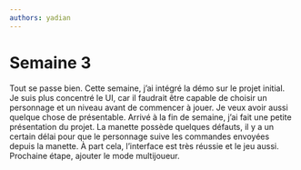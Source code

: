 ```yaml
---
authors: yadian
---
```


# Semaine 3

Tout se passe bien. Cette semaine, j’ai intégré la démo sur le projet initial. Je suis plus concentré le UI, car il faudrait être capable de choisir un personnage et un niveau avant de commencer à jouer. Je veux avoir aussi quelque chose de présentable. Arrivé à la fin de semaine, j’ai fait une petite présentation du projet. La manette possède quelques défauts, il y a un certain délai pour que le personnage suive les commandes envoyées depuis la manette. À part cela, l’interface est très réussie et le jeu aussi. Prochaine étape, ajouter le mode multijoueur.
